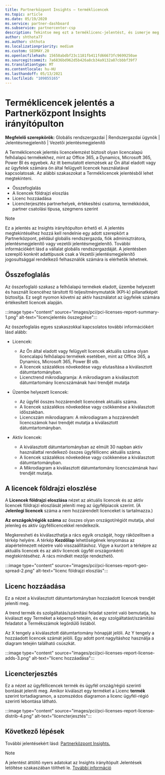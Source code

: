 ```yaml
---
title: Partnerközpont Insights – terméklicencek
ms.topic: article
ms.date: 05/19/2020
ms.service: partner-dashboard
ms.subservice: partnercenter-csp
description: Tekintse meg ezt a terméklicenc-jelentést, és ismerje meg, hogyan fejleszthet az ügyfelek számára értékesít vagy kezel licencelt felhőalapú termékekkel.
author: shthota77
ms.author: shthota
ms.localizationpriority: medium
ms.custom: SEOMAY.20
ms.openlocfilehash: 15658abdbf23c1181fb411fd66673fc9699250ae
ms.sourcegitcommit: 7a6836bd962d5b426a8cb34a9132a87cbbbf39f7
ms.translationtype: MT
ms.contentlocale: hu-HU
ms.lasthandoff: 05/13/2021
ms.locfileid: "109855165"
---
```

# <a name="product-licenses-report-in-the-partner-center-insights-dashboard"></a>Terméklicencek jelentés a Partnerközpont Insights irányítópulton

**Megfelelő szerepkörök:** Globális rendszergazdai | Rendszergazdai ügynök | Jelentésmegjelenítő | Vezetői jelentésmegjelenítő

A Terméklicencek jelentés licencelemzést biztosít olyan licencalapú felhőalapú termékekhez, mint az Office 365, a Dynamics, Microsoft 365, Power BI és egyebek. Az itt bemutatott elemzések az Ön által eladott vagy az ügyfelek számára ön által felügyelt licencek használatával kapcsolatosak. Az alábbi szakaszokat a Terméklicencek jelentésből lehet megtekinteni.

- Összefoglalás
- A licencek földrajzi eloszlás
- Licenc hozzáadása
- Licencterjesztés partnerhelyek, értékesítési csatorna, termékkódok, partner csatolási típusa, szegmens szerint

 > [!NOTE]
 > Ez a jelentés az Insights irányítópulton érhető el. A jelentés megtekintéséhez hozzá kell rendelnie egy adott szerepkört a Partnerközpont, például globális rendszergazda, fiók adminisztrátora, jelentésmegjelenítő vagy vezetői jelentésmegjelenítő. További információkért lásd a vállalat globális rendszergazdáját. A jelentésben szereplő konkrét adattípusok csak a Vezetői jelentésmegjelenítő jogosultsággal rendelkező felhasználók számára is elérhetők lehetnek.

## <a name="summary"></a>Összefoglalás

Az összefoglaló szakasz a felhőalapú termékek eladott, üzembe helyezett és használt licencéhez társított fő teljesítménymutatók (KPI-k) pillanatképét biztosítja. Ez segít nyomon követni az aktív használatot az ügyfelek számára értékesített licencek alapján.

:::image type="content" source="images/pci/pci-licenses-report-summary-1.png" alt-text="licencjelentés összegzése":::

Az összefoglalás egyes szakaszokkal kapcsolatos további információkért lásd alább:

- Licencek: 
  - Az Ön által eladott vagy felügyelt licencek aktuális száma olyan licencalapú felhőalapú termékek esetében, mint az Office 365, a Dynamics, Microsoft 365, Power BI stb.
  - A licencek százalékos növekedése vagy elutasítása a kiválasztott dátumtartományban.
  - Licenctrend mikrodiagramja: A mikrodiagram a kiválasztott dátumtartomány licencszámának havi trendjét mutatja

- Üzembe helyezett licencek:
  - Az ügyfél összes hozzárendelt licencének aktuális száma.
  - A licencek százalékos növekedése vagy csökkenése a kiválasztott időszakban.
  - Licencszám mikrodiagram: A mikrodiagram a hozzárendelt licencszámok havi trendjét mutatja a kiválasztott dátumtartományban.

- Aktív licencek: 
  - A kiválasztott dátumtartományban az elmúlt 30 napban aktív használattal rendelkező összes ügyféllicenc aktuális száma.
  - A licencek százalékos növekedése vagy csökkenése a kiválasztott dátumtartományban.
  - A Mikrodiagram a kiválasztott dátumtartomány licencszámának havi trendjét mutatja.

## <a name="geographical-spread-of-licenses"></a>A licencek földrajzi eloszlése

A **Licencek földrajzi eloszlása** nézet az aktuális licencek és az aktív licencek földrajzi eloszlását jeleníti meg az ügyfélpiacok szerint. (A **Jelenlegi licencek** száma a nem hozzárendelt licenceket is tartalmazza.)

**Az országok/régiók száma** az összes olyan országot/régiót mutatja, ahol jelenleg és aktív ügyféllicencekkel rendelkezik.

Megkeresheti és kiválaszthatja a rács egyik országát, hogy ráközelítsen a térkép helyére. A térkép **Kezdőlap** lehetőségének lenyomása az alapértelmezett nézetre való visszaállításhoz. Vigye a kurzort a térképre az aktuális licencek és az aktív licencek ügyfél országonkénti megtekintéséhez. A rács mindkét mezője rendezhető.

:::image type="content" source="images/pci/pci-licenses-report-geo-spread-2.png" alt-text="licenc földrajzi eloszlás":::

## <a name="license-adds"></a>Licenc hozzáadása

Ez a nézet a kiválasztott dátumtartományban hozzáadott licencek trendjét jeleníti meg. 

A trend termék és szolgáltatás/számítási feladat szerint való bemutatja, ha kiválaszt egy Terméket a képernyő tetején, és egy szolgáltatást/számítási feladatot a Termékszámok legördülő listából.

Az X tengely a kiválasztott dátumtartomány hónapját jelöli. Az Y tengely a hozzáadott licencek számát jelöli. Egy adott pont nagyításhoz használja a diagram tetején található csúszkát.

:::image type="content" source="images/pci/pci-licenses-report-license-adds-3.png" alt-text="licenc hozzáadása":::

## <a name="license-distribution"></a>Licencterjesztés

Ez a nézet az ügyféllicencek termék és ügyfél ország/régió szerinti bontását jeleníti meg. Amikor kiválaszt egy terméket a Licenc **termék** szerint tortadiagramon, a szomszédos diagramon a licenc ügyfél-régió szerinti lebontása látható.

:::image type="content" source="images/pci/pci-licenses-report-license-distrib-4.png" alt-text="licencterjesztés":::

## <a name="next-steps"></a>Következő lépések

További jelentésekért lásd: [Partnerközpont Insights.](partner-center-insights.md)

>[!NOTE] 
> A jelentést áttöltő nyers adatokat az Insights irányítópult Jelentések letöltése szakaszában töltheti le. [További információ](pci-download-reports.md)
